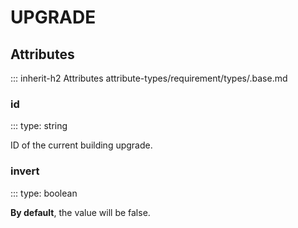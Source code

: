 # UPGRADE

## Attributes
::: inherit-h2 Attributes attribute-types/requirement/types/.base.md

### id
::: type: string

ID of the current building upgrade.

### invert
::: type: boolean

**By default**, the value will be false.
